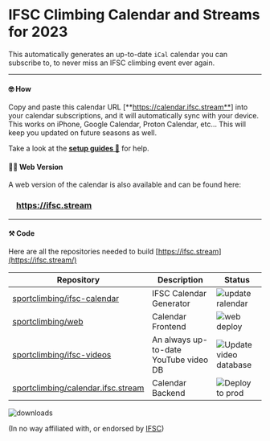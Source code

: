 # IFSC Climbing Calendar and Streams for 2023

This automatically generates an up-to-date `iCal` calendar you can subscribe to, to never miss an IFSC climbing event ever again.

<hr />

#### 🤓 How
Copy and paste this calendar URL [**https://calendar.ifsc.stream**] into your calendar subscriptions, and it will
automatically sync with your device. This works on iPhone, Google Calendar, Proton Calendar, etc... This will keep
you updated on future seasons as well.

Take a look at the **[setup guides 📖](https://github.com/sportclimbing/ifsc-calendar/wiki)** for help.

#### 👩‍💻 Web Version
A web version of the calendar is also available and can be found here:
### &nbsp; &nbsp; https://ifsc.stream

<hr />

#### ⚒️ Code
Here are all the repositories needed to build [https://ifsc.stream](https://ifsc.stream/)

| Repository                                                                                   | Description                                  | Status                                                                                                                    |
|----------------------------------------------------------------------------------------------|----------------------------------------------|---------------------------------------------------------------------------------------------------------------------------|
| [sportclimbing/ifsc-calendar](https://github.com/sportclimbing/ifsc-calendar)                | IFSC Calendar Generator                      | ![update ralendar](https://github.com/sportclimbing/ifsc-calendar/actions/workflows/update-calendar.yml/badge.svg)        |
| [sportclimbing/web](https://github.com/sportclimbing/web)                                    | Calendar Frontend                            | ![web deploy](https://github.com/sportclimbing/web/actions/workflows/static-deploy.yml/badge.svg)                         |
| [sportclimbing/ifsc-videos](https://github.com/sportclimbing/ifsc-videos)                    | An always up-to-date YouTube video DB        | ![Update video database](https://github.com/sportclimbing/ifsc-videos/actions/workflows/update-database.yml/badge.svg)    |
| [sportclimbing/calendar.ifsc.stream](https://github.com/sportclimbing/calendar.ifsc.stream)  | Calendar Backend                             | ![Deploy to prod](https://github.com/sportclimbing/calendar.ifsc.stream/actions/workflows/deploy-prod.yml/badge.svg)      |

![downloads](https://img.shields.io/github/downloads/sportclimbing/ifsc-calendar/total?color=green&label=Downloads)

(In no way affiliated with, or endorsed by [IFSC](https://www.ifsc-climbing.org/))

